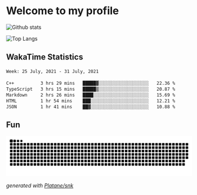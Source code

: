 # Welcome to my profile

![Github stats](https://github-readme-stats.vercel.app/api?username=xinthose&show_icons=true&theme=radical&count_private=true)

![Top Langs](https://github-readme-stats.vercel.app/api/top-langs/?username=xinthose)

## WakaTime Statistics
<!--START_SECTION:waka-->
```text
Week: 25 July, 2021 - 31 July, 2021

C++          3 hrs 29 mins   █████▓░░░░░░░░░░░░░░░░░░░   22.36 % 
TypeScript   3 hrs 15 mins   █████▒░░░░░░░░░░░░░░░░░░░   20.87 % 
Markdown     2 hrs 26 mins   ████░░░░░░░░░░░░░░░░░░░░░   15.69 % 
HTML         1 hr 54 mins    ███░░░░░░░░░░░░░░░░░░░░░░   12.21 % 
JSON         1 hr 41 mins    ██▓░░░░░░░░░░░░░░░░░░░░░░   10.88 % 
```
<!--END_SECTION:waka-->

## Fun
![github contribution grid snake animation](https://raw.githubusercontent.com/xinthose/xinthose/output/github-contribution-grid-snake.svg)

_generated with [Platane/snk](https://github.com/Platane/snk)_

